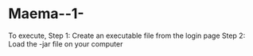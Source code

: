 # Maema--1-
To execute,
Step 1: Create an executable file from the login page
Step 2: Load the -jar file on your computer
